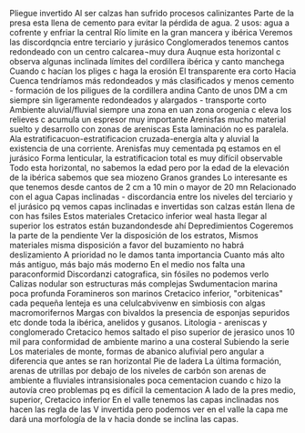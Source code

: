 Pliegue invertido 
Al ser calzas han sufrido procesos calinizantes
Parte de la presa esta llena de cemento para evitar la pérdida de agua. 
2 usos: agua a cofrente y enfriar la central
Río limite en la gran mancera y ibérica 
Veremos las discordqncia entre terciario y jurásico 
Conglomerados tenemos cantos redondeado con un centro calcarea¬muy dura
Auqnue esta horizontal c observa algunas inclinada límites del cordillera ibérica y canto manchega 
Cuando c hacían los pliges c haga la erosión
El transparente era corto
Hacia Cuenca tendríamos más redondeados y más clasificados y menos cemento - formación de los piligues de la cordillera andina 
Canto de unos DM a cm siempre sin ligeramente redondeados y alargados - transporte corto
Ambiente aluvial/fluvial siempre una zona en uan zona orogenia c eleva los relieves c acumula un espresor muy importante
Arenisfas mucho material suelto y desarrollo con zonas de areniscas
Esta laminación no es paralela. Ala estratificacuon-estratificacion cruzada-energía alta y aluvial la existencia de una corriente. 
Arenisfas muy cementada pq estamos en el jurásico 
Forma lenticular, la estratificacion total es muy difícil observable 
Todo esta horizontal, no sabemos la edad pero por la edad de la elevación de la ibérica sabemos que sea miozeno
Granos grandes 
Lo interesante es que tenemos desde cantos de 2 cm a 10 min o mayor de 20 mn
Relacionado con el agua 
Capas inclinadas - discordancia entre los niveles del terciario y el jurásico pq vemos capas inclinadas e invertidas son calzas están llena de con has fsiles 
Estos materiales 
Cretacico inferior weal hasta llegar al superior los estratos están buzandondesde ahí 
Depredimientos
Cogeremos la parte de la pendiente 
Ver la disposición de los estratos, 
Mismos materiales misma disposición a favor del buzamiento no habrá deslizamiento
A prioridad no le damos tanta importancia 
Cuanto más alto más antiguo, más bajo más moderno 
En el medio nos falta una paraconformid
Discordanzi catografica, sin fósiles no podemos verlo 
Calizas nodular son estructuras más complejas 
Swdumentacion marina poca profunda 
Foramineros son marinos Cretacico inferior, "orbitenicas" cada pequeña lenteja es una celulcabvivenw en simbiosis con algas macromorifernos
Margas con bivaldos la presencia de esponjas sepuridos etc donde toda la ibérica, anelidos y gusanos. 
Litologia - areniscas y conglomerado Cretacico hemos saltado el piso superior de jerasico unos 10 mil para conformidad de ambiente marino a una costeral
Subiendo la serie 
Los materiales de monte, formas de abanico alufivial pero angular a diferencia que antes se ran horizontal 
Pie de ladera 
La última formación, arenas de utrillas por debajo de los niveles de carbón son arenas de ambiente a fluviales intransisionales poca cementacion cuando c hizo la autovía creo problemas pq es difícil la cementacion 
A lado de la pres medio, superior, Cretacico inferior 
En el valle tenemos las capas inclinadas nos hacen las regla de las V invertida pero podemos ver en el valle la capa me dará una morfología de la v hacia donde se inclina las capas. 